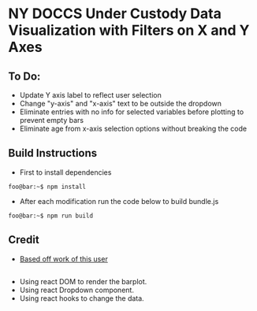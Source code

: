 # NY DOCCS Under Custody Data Visualization with Filters on X and Y Axes

## To Do:
- Update Y axis label to reflect user selection
- Change "y-axis" and "x-axis" text to be outside the dropdown
- Eliminate entries with no info for selected variables before plotting to prevent empty bars
- Eliminate age from x-axis selection options without breaking the code

## Build Instructions

- First to install dependencies
```console
foo@bar:~$ npm install
```
- After each modification run the code below to build bundle.js
```console
foo@bar:~$ npm run build
```

## Credit
- [Based off work of this user](https://vizhub.com/Razpudding)

## 
- Using react DOM to render the barplot.
- Using react Dropdown component. 
- Using react hooks to change the data. 